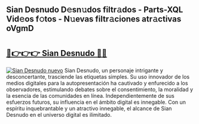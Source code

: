 ## Sian Desnudo D𝚎sn𝚞dos filtr𝚊dos - Parts-XQL Vid𝚎os f𝚘tos - N𝚞evas filtr𝚊ciones atr𝚊ctivas oVgmD

# <h2><a href="http://mb9h84.tromn.icu/?c=Sian+Desnudo">🔗👉👉👉 Sian Desnudo 🔗🔗</a></h2>

[![Sian Desnudo nuevo](https://i.imgur.com/pEAQMta.gif)](http://mb9h84.tromn.icu/?c=Sian+Desnudo)
Sian Desnudo, un personaje intrigante y desconcertante, trasciende las etiquetas simples. Su uso innovador de los medios digitales para la autopresentación ha cautivado y enfurecido a los observadores, estimulando debates sobre el consentimiento, la moralidad y la esencia de las comunidades en línea. Independientemente de sus esfuerzos futuros, su influencia en el ámbito digital es innegable. Con un espíritu inquebrantable y un atractivo innegable, el alcance de Sian Desnudo en el universo digital es ilimitado.
